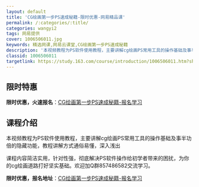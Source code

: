```yaml
---
layout: default
title: 'CG绘画第一步PS速成秘籍-限时优惠-网易精品课'
permalink: /:categories/:title/
categories: wangyi2
tags: 网易提供
cover: 1006506011.jpg
keywords: 精选网课,网易云课堂,CG绘画第一步PS速成秘籍
description: '本视频教程为PS软件使用教程，主要讲解cg绘画PS常用工具的操作基础及事半功倍的隐藏功能，教程讲解方式通俗易懂，深入浅出'
classid: 1006506011
targetlink: https://study.163.com/course/introduction/1006506011.htm?share=1&shareId=1025206652&utm_campaign=share&utm_medium=iphoneShare&utm_source=&utm_u=1025206652
---
```


## 限时特惠

**限时优惠，火速报名**：[CG绘画第一步PS速成秘籍-报名学习](https://study.163.com/course/introduction/1006506011.htm?share=1&shareId=1025206652&utm_campaign=share&utm_medium=iphoneShare&utm_source=&utm_u=1025206652)

## 课程介绍

本视频教程为PS软件使用教程，主要讲解cg绘画PS常用工具的操作基础及事半功倍的隐藏功能，教程讲解方式通俗易懂，深入浅出

课程内容简洁实用，针对性强，彻底解决PS软件操作给初学者带来的困扰，为你的cg绘画道路打好坚实基础。欢迎加Q群857486582交流学习。

**限时优惠，报名地址**：[CG绘画第一步PS速成秘籍-报名学习](https://study.163.com/course/introduction/1006506011.htm?share=1&shareId=1025206652&utm_campaign=share&utm_medium=iphoneShare&utm_source=&utm_u=1025206652)

